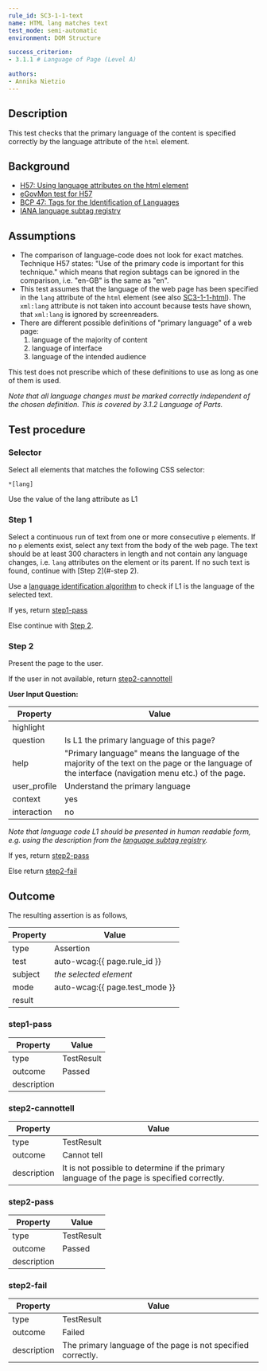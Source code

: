 ```yaml
---
rule_id: SC3-1-1-text
name: HTML lang matches text
test_mode: semi-automatic
environment: DOM Structure

success_criterion:
- 3.1.1 # Language of Page (Level A)

authors:
- Annika Nietzio
---
```


## Description

This test checks that the primary language of the content is specified correctly by the language attribute of the `html` element.

## Background

- [ H57: Using language attributes on the html element](http://www.w3.org/TR/2014/NOTE-WCAG20-TECHS-20140408/H57)
- [eGovMon test for H57](http://wiki.egovmon.no/wiki/SC3.1.1)
- [BCP 47: Tags for the Identification of Languages](http://www.rfc-editor.org/rfc/bcp/bcp47.txt)
- [IANA language subtag registry](http://www.iana.org/assignments/language-subtag-registry/language-subtag-registry)

## Assumptions

- The comparison of language-code does not look for exact matches. Technique H57 states: "Use of the primary code is important for this technique." which means that region subtags can be ignored in the comparison, i.e. "en-GB" is the same as "en".
- This test assumes that the language of the web page has been specified in the `lang` attribute of the `html` element (see also [SC3-1-1-html](SC3-1-1-html.html)). The `xml:lang` attribute is not taken into account because tests have shown, that `xml:lang` is ignored by screenreaders.
- There are different possible definitions of "primary language" of a web page:
  1. language of the majority of content
  2. language of interface
  3. language of the intended audience

This test does not prescribe which of these definitions to use as long as one of them is used.

*Note that all language changes must be marked correctly independent of the chosen definition. This is covered by 3.1.2 Language of Parts.*

## Test procedure

### Selector

Select all elements that matches the following CSS selector:

    *[lang]

Use the value of the lang attribute as L1

### Step 1

Select a continuous run of text from one or more consecutive `p` elements. If no `p` elements exist, select any text from the body of the web page. The text should be at least 300 characters in length and not contain any language changes, i.e. `lang` attributes on the element or its parent. If no such text is found, continue with [Step 2](#-step 2).

Use a [language identification algorithm][LNGFND] to check if L1 is the language of the selected text.

If yes, return [step1-pass](#step1-pass)

Else continue with [Step 2](#step-2).

### Step 2

Present the page to the user.

If the user in not available, return [step2-cannottell](#step2-cannottell)

**User Input Question:**

| Property     | Value
|--------------|---------
| highlight    | 
| question     | Is L1 the primary language of this page?
| help         | "Primary language" means the language of the majority of the text on the page or the language of the interface (navigation menu etc.) of the page.
| user_profile | Understand the primary language 
| context      | yes
| interaction  | no

*Note that language code L1 should be presented in human readable form, e.g. using the description from the [language subtag registry](http://www.iana.org/assignments/language-subtag-registry/language-subtag-registry).*

If yes, return [step2-pass](#step2-pass)

Else return [step2-fail](#step2-fail)

## Outcome

The resulting assertion is as follows,

| Property | Value
|----------|----------
| type     | Assertion
| test     | auto-wcag:{{ page.rule_id }}
| subject  | *the selected element*
| mode     | auto-wcag:{{ page.test_mode }}
| result   | <One TestResult from below>

### step1-pass

| Property    | Value
|-------------|----------
| type        | TestResult
| outcome     | Passed
| description |

### step2-cannottell

| Property    | Value
|-------------|----------
| type        | TestResult
| outcome     | Cannot tell
| description | It is not possible to determine if the primary language of the page is specified correctly.

### step2-pass

| Property    | Value
|-------------|----------
| type        | TestResult
| outcome     | Passed
| description |

### step2-fail

| Property    | Value
|-------------|----------
| type        | TestResult
| outcome     | Failed
| description | The primary language of the page is not specified correctly.

[LNGFND]: ../pages/algorithms/lang-identification.html
